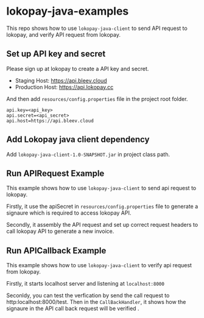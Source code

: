 # lokopay-java-examples

This repo shows how to use `lokopay-java-client` to send API request to lokopay, and verify API request from lokopay.

## Set up API key and secret
Please sign up at lokopay to create a API key and secret.

- Staging Host: https://api.bleev.cloud
- Production Host: https://api.lokopay.cc

And then add `resources/config.properties` file in the project root folder.
```
api.key=<api_key>
api.secret=<api_secret>
api.host=https://api.bleev.cloud
```

## Add Lokopay java client dependency

Add `lokopay-java-client-1.0-SNAPSHOT.jar` in project class path.

## Run APIRequest Example

This example shows how to use `lokopay-java-client` to send api request to lokopay.

Firstly, it use the apiSecret in `resources/config.properties` file to generate a signaure which is required to access lokopay API. 

Secondly, it assembly the API request and set up correct request headers to call lokopay API to generate a new invoice. 

## Run APICallback Example

This example shows how to use `lokopay-java-client` to verify api request from lokopay.

Firstly, it starts localhost server and listening at `localhost:8000`

Seconldy, you can test the verfication by send the call request to http:localhost:8000/test. Then in the `CallBackHandler`, it shows how the signaure in the API call back request will be verified .




